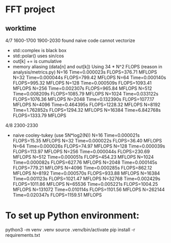 # FFT project

## worktime
4/7 1600-1700 1900-2030
found naive code cannot vectorize
- std::complex is black box
- std::polar() uses sin/cos
- out[k] += is cumulative
- memory aliasing (data[n] and out[k])
Using 34 * N^2 FLOPS (reason in analysis/metrics.py)
N=16      Time=0.000023s  FLOPS=376.71 MFLOPS
N=32      Time=0.000044s  FLOPS=799.42 MFLOPS
N=64      Time=0.000140s  FLOPS=995.32 MFLOPS
N=128     Time=0.000509s  FLOPS=1093.41 MFLOPS
N=256     Time=0.002307s  FLOPS=965.84 MFLOPS
N=512     Time=0.008209s  FLOPS=1085.79 MFLOPS
N=1024    Time=0.033122s  FLOPS=1076.36 MFLOPS
N=2048    Time=0.132390s  FLOPS=1077.17 MFLOPS
N=4096    Time=0.464395s  FLOPS=1228.32 MFLOPS
N=8192    Time=1.762852s  FLOPS=1294.32 MFLOPS
N=16384   Time=6.842768s  FLOPS=1333.79 MFLOPS

4/8 2300-2330
- naive cooley-tukey (use 5N*log2(N))
N=16      Time=0.000021s  FLOPS=15.35 MFLOPS
N=32      Time=0.000022s  FLOPS=36.40 MFLOPS
N=64      Time=0.000026s  FLOPS=74.97 MFLOPS
N=128     Time=0.000039s  FLOPS=113.97 MFLOPS
N=256     Time=0.000044s  FLOPS=230.69 MFLOPS
N=512     Time=0.000051s  FLOPS=454.23 MFLOPS
N=1024    Time=0.000082s  FLOPS=627.76 MFLOPS
N=2048    Time=0.000145s  FLOPS=779.21 MFLOPS
N=4096    Time=0.000285s  FLOPS=862.12 MFLOPS
N=8192    Time=0.000570s  FLOPS=933.88 MFLOPS
N=16384   Time=0.001123s  FLOPS=1021.47 MFLOPS
N=32768   Time=0.002429s  FLOPS=1011.86 MFLOPS
N=65536   Time=0.005221s  FLOPS=1004.25 MFLOPS
N=131072  Time=0.010114s  FLOPS=1101.56 MFLOPS
N=262144  Time=0.020347s  FLOPS=1159.51 MFLOPS

# To set up Python environment:
python3 -m venv .venv
source .venv/bin/activate
pip install -r requirements.txt